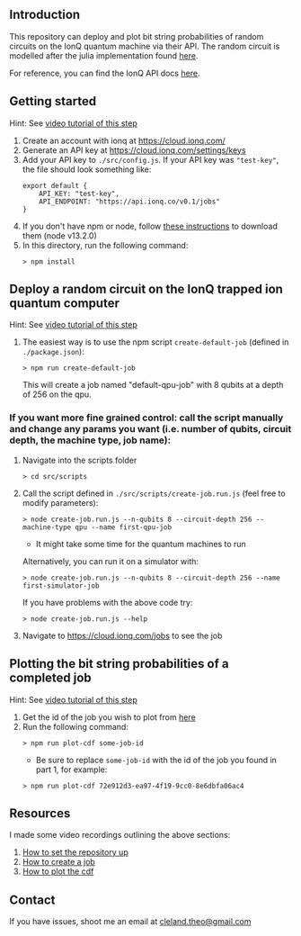 ## Introduction
This repository can deploy and plot bit string probabilities of random circuits on the IonQ quantum machine via their API. The random circuit is modelled after the julia implementation found [here](https://github.com/CDL-Quantum/CohortProject_2021/blob/main/Week1_Trapped_Ions/run_random_circuit.jl).

For reference, you can find the IonQ API docs [here](https://docs.ionq.com/).

## Getting started

Hint: See [video tutorial of this step](https://share.vidyard.com/watch/GtNkHkpUTbV7rwEpjqNBxG?)

1. Create an account with ionq at https://cloud.ionq.com/
2. Generate an API key at https://cloud.ionq.com/settings/keys
3. Add your API key to `./src/config.js`. If your API key was `"test-key"`, the file should look something like:
    ```
    export default {
        API_KEY: "test-key",
        API_ENDPOINT: "https://api.ionq.co/v0.1/jobs"
    }
    ```
4. If you don't have npm or node, follow [these instructions](https://docs.npmjs.com/downloading-and-installing-node-js-and-npm) to download them (node v13.2.0)
5. In this directory, run the following command:
    ```
    > npm install
    ```

## Deploy a random circuit on the IonQ trapped ion quantum computer

Hint: See [video tutorial of this step](https://share.vidyard.com/watch/8HEzZBBsWuMbV5GM7PqJd4?)

1. The easiest way is to use the npm script `create-default-job` (defined in `./package.json`):
    ```
    > npm run create-default-job
    ```
    This will create a job named "default-qpu-job" with 8 qubits at a depth of 256 on the qpu.

### **If you want more fine grained control:** call the script manually and change any params you want (i.e. number of qubits, circuit depth, the machine type, job name):
1. Navigate into the scripts folder
    ```
    > cd src/scripts
    ```

2. Call the script defined in `./src/scripts/create-job.run.js` (feel free to modify parameters):
    ```
    > node create-job.run.js --n-qubits 8 --circuit-depth 256 --machine-type qpu --name first-qpu-job
    ```
    * It might take some time for the quantum machines to run

    Alternatively, you can run it on a simulator with:
    ```
    > node create-job.run.js --n-qubits 8 --circuit-depth 256 --name first-simulator-job
    ```
    If you have problems with the above code try:
    ```
    > node create-job.run.js --help
    ```
3. Navigate to https://cloud.ionq.com/jobs to see the job

## Plotting the bit string probabilities of a completed job

Hint: See [video tutorial of this step](https://share.vidyard.com/watch/Cz4asXb3cTaitq9sJfnH7W?)

1. Get the id of the job you wish to plot from [here](https://cloud.ionq.com/jobs)
2. Run the following command:
    ```
    > npm run plot-cdf some-job-id
    ```
    - Be sure to replace `some-job-id` with the id of the job you found in part 1, for example:
    ```
    > npm run plot-cdf 72e912d3-ea97-4f19-9cc0-8e6dbfa06ac4
    ```

## Resources

I made some video recordings outlining the above sections: 
1. [How to set the repository up](https://share.vidyard.com/watch/GtNkHkpUTbV7rwEpjqNBxG?)
2. [How to create a job](https://share.vidyard.com/watch/8HEzZBBsWuMbV5GM7PqJd4?)
3. [How to plot the cdf](https://share.vidyard.com/watch/Cz4asXb3cTaitq9sJfnH7W?)

## Contact
If you have issues, shoot me an email at cleland.theo@gmail.com